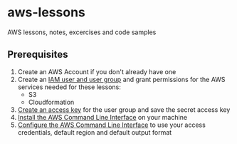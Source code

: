 # aws-lessons
AWS lessons, notes, excercises and code samples

## Prerequisites

1. Create an AWS Account if you don't already have one
2. Create an [IAM user and user group](https://docs.aws.amazon.com/IAM/latest/UserGuide/id_users_create.html) and grant permissions for the AWS services needed for these lessons:
    - S3
    - Cloudformation
3. [Create an access key](https://docs.aws.amazon.com/IAM/latest/UserGuide/id_credentials_access-keys.html) for the user group and save the secret access key
4. [Install the AWS Command Line Interface](https://docs.aws.amazon.com/cli/latest/userguide/installing.html) on your machine
5. [Configure the AWS Command Line Interface](https://docs.aws.amazon.com/cli/latest/userguide/cli-chap-getting-started.html) to use your access credentials, default region and default output format
